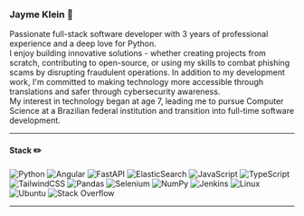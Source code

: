 ### Jayme Klein :snake:
Passionate full-stack software developer with 3 years of professional experience and a deep love for Python.<br>
I enjoy building innovative solutions - whether creating projects from scratch, contributing to open-source, or using my skills to combat phishing scams by disrupting fraudulent operations. In addition to my development work, I'm committed to making technology more accessible through translations and safer through cybersecurity awareness.<br>
My interest in technology began at age 7, leading me to pursue Computer Science at a Brazilian federal institution and transition into full-time software development. <br>
___
#### Stack ✏️

![Python](https://img.shields.io/badge/python-3670A0?style=for-the-badge&logo=python&logoColor=ffdd54) ![Angular](https://img.shields.io/badge/angular-%23DD0031.svg?style=for-the-badge&logo=angular&logoColor=white) ![FastAPI](https://img.shields.io/badge/FastAPI-005571?style=for-the-badge&logo=fastapi) ![ElasticSearch](https://img.shields.io/badge/-ElasticSearch-005571?style=for-the-badge&logo=elasticsearch) ![JavaScript](https://img.shields.io/badge/javascript-%23323330.svg?style=for-the-badge&logo=javascript&logoColor=%23F7DF1E) ![TypeScript](https://img.shields.io/badge/typescript-%23007ACC.svg?style=for-the-badge&logo=typescript&logoColor=white) ![TailwindCSS](https://img.shields.io/badge/tailwindcss-%2338B2AC.svg?style=for-the-badge&logo=tailwind-css&logoColor=white)  ![Pandas](https://img.shields.io/badge/pandas-%23150458.svg?style=for-the-badge&logo=pandas&logoColor=white) ![Selenium](https://img.shields.io/badge/-selenium-%43B02A?style=for-the-badge&logo=selenium&logoColor=white) ![NumPy](https://img.shields.io/badge/numpy-%23013243.svg?style=for-the-badge&logo=numpy&logoColor=white) ![Jenkins](https://img.shields.io/badge/jenkins-%232C5263.svg?style=for-the-badge&logo=jenkins&logoColor=white) ![Linux](https://img.shields.io/badge/Linux-FCC624?style=for-the-badge&logo=linux&logoColor=black) ![Ubuntu](https://img.shields.io/badge/Ubuntu-35495E?style=for-the-badge&logo=ubuntu&logoColor=2CA5E0) ![Stack Overflow](https://img.shields.io/badge/-Stackoverflow-FE7A16?style=for-the-badge&logo=stack-overflow&logoColor=white) 
___
